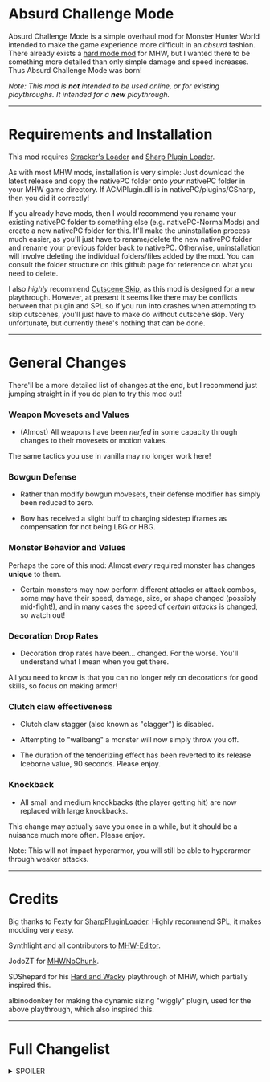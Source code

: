 # Absurd Challenge Mode #

Absurd Challenge Mode is a simple overhaul mod for Monster Hunter World intended to make the game experience more difficult in an *absurd* fashion.
There already exists a [hard mode mod](https://www.nexusmods.com/monsterhunterworld/mods/4828) for MHW, but I wanted there to be something more
detailed than only simple damage and speed increases. Thus Absurd Challenge Mode was born! 

*Note: This mod is **not** intended to be used online, or for existing playthroughs. It intended for a **new** playthrough.*

- - - -

# Requirements and Installation #

This mod requires [Stracker's Loader](https://www.nexusmods.com/monsterhunterworld/mods/1982) and [Sharp Plugin Loader](https://fexty12573.github.io/SharpPluginLoader/Install/Installation.html).


As with most MHW mods, installation is very simple: Just download the latest release and copy the nativePC folder onto *your* nativePC
folder in your MHW game directory. If ACMPlugin.dll is in nativePC/plugins/CSharp, then you did it correctly!

If you already have mods, then I would recommend you rename your existing nativePC folder to something else (e.g. nativePC-NormalMods) and create a new nativePC folder for this.
It'll make the uninstallation process much easier, as you'll just have to rename/delete the new nativePC folder and rename your previous folder back to nativePC.
Otherwise, uninstallation will involve deleting the individual folders/files added by the mod. You can consult the folder structure on this github page for reference on what you need to delete.

I also *highly* recommend [Cutscene Skip](https://www.nexusmods.com/monsterhunterworld/mods/5540), as this mod is designed for a new playthrough.
However, at present it seems like there may be conflicts between that plugin and SPL so if you run into crashes when attempting to skip cutscenes, you'll just have to make do without cutscene skip.
Very unfortunate, but currently there's nothing that can be done.

- - - -

# General Changes #

There'll be a more detailed list of changes at the end, but I recommend just jumping straight in if you do plan to try this mod out!

### Weapon Movesets and Values ###
- (Almost) All weapons have been *nerfed* in some capacity through changes to their movesets or motion values.

The same tactics you use in vanilla may no longer work here!

### Bowgun Defense ###
- Rather than modify bowgun movesets, their defense modifier has simply been reduced to zero.

- Bow has received a slight buff to charging sidestep iframes as compensation for not being LBG or HBG.

### Monster Behavior and Values ###
Perhaps the core of this mod: Almost *every* required monster has changes **unique** to them.

- Certain monsters may now perform different attacks or attack combos, some may have their speed, damage, size, or shape changed (possibly mid-fight!),
and in many cases the speed of *certain attacks* is changed, so watch out!

### Decoration Drop Rates ###
- Decoration drop rates have been... changed. For the worse. You'll understand what I mean when you get there.

All you need to know is that you can no longer rely on decorations for good skills, so focus on making armor!

### Clutch claw effectiveness ###
- Clutch claw stagger (also known as "clagger") is disabled.

- Attempting to "wallbang" a monster will now simply throw you off.

- The duration of the tenderizing effect has been reverted to its release Iceborne value, 90 seconds. Please enjoy.

### Knockback ###
- All small and medium knockbacks (the player getting hit) are now replaced with large knockbacks.

This change may actually save you once in a while, but it should be a nuisance much more often. Please enjoy.

Note: This will not impact hyperarmor, you will still be able to hyperarmor through weaker attacks.

- - - -

# Credits #
Big thanks to Fexty for [SharpPluginLoader](https://fexty12573.github.io/SharpPluginLoader/). Highly recommend SPL, it makes modding very easy.

Synthlight and all contributors to [MHW-Editor](https://github.com/Synthlight/MHW-Editor/wiki/).

JodoZT for [MHWNoChunk](https://github.com/JodoZT/MHWNoChunk).

SDShepard for his [Hard and Wacky](https://www.youtube.com/watch?v=OH4XSLModqQ) playthrough of MHW, which partially inspired this.

albinodonkey for making the dynamic sizing "wiggly" plugin, used for the above playthrough, which also inspired this.

- - - -
# Full Changelist #
<details>
<summary>SPOILER</summary>
<h3>Weapons</h3>

No weapon attacks have been "removed" per se, rather they're replaced with something inconvenient to discourage their use.

The level of inconvenience *generally* corresponds to how powerful the attack would have been had I not replaced it.

Hope you don't have too much muscle memory on your favorite weapon!

- Greatsword
  - True Charge Slash removed.
- Sword and Shield
  - Claw uppercut removed.
  - Perfect Rush 1 removed.
- Dual Blades
  - Demon mode step dodges removed.
  - Slinger Burst dodges removed.
- Longsword
  - Foresight slash removed.
  - Helmsplitter finisher removed.
  - Iai Sheathe removed.
- Hammer
  - Big Bang Finisher removed.
  - Level 1 charged jump attack removed.
  - Spinning jump attack removed.
  - Power Charge removed.
- Hunting Horn
  - Echo spin attack motion value halved.
- Lance
  - Nothing. No changes. Capcom did the work for me with all the chip damage in Iceborne.
- Gunlance
  - Wvyernstake removed.
  - Wyrmstake Blast removed.
- Switch Axe
  - Clutch claw zero sum discharge removed.
- Charge Blade
  - Savage Axe removed.
- Insect Glaive
  - Strong Wide Slash motion value reduced.
  - Tornado Slash motion value reduced.
- Bow
  - Defense modifier reduced to zero.
  - Charging sidestep iframes increased to about the same as SnS backhops.
- Heavy Bowgun
  - Defense modifier reduced to zero.
- Light Bowgun
  - Defense modifier reduced to zero.

Additionally, most slinger burst motion values have been reduced to zero. No SnS slinger machinegunning allowed!

- - - -

<h3>Monsters</h3>

Putting this in order of assignments, then Iceborne title updates, then everything else.

Note: "Actions" refer to the monster doing anything, not just attacks.

- Small Monsters
  - Speed increased for everything except Barnos/Mernos/Cortos
  - Gajalaka and Boaboa size increased
  - Aggressive Mosswine

- Great Jagras
  - Added the Arch Tempered slam attack to its normal moveset
  - Enraged damage increased
  - Health significantly increased
  - Grows slightly wider with every action, until a limit
    - Once that limit is hit, grows slightly thinner with every action, until approximately normal width
      - Repeats until death
- Kulu-Ya-Ku
  - Speed increased when enraged
  - Stun increased on several attacks
  - Enraged damage increased
  - Health increased
  - Has a small chance of doubling in size on any action
- Pukei-Pukei
  - Most poison attacks sped up
  - Enraged damage increased
  - Health increased
  - Longer
- Barroth
  - Most charge & head attacks sped up
  - Enraged damage increased
  - Health slightly increased
- Jyuratodus
  - Certain attacks sped up
  - Enraged damage increased
  - Health slightly increased
  - Thinner
  - Longer
- Tobi-Kadachi
  - Certain attacks sped up
  - Enraged damage increased
  - Health slightly increased
- Anjanath
  - Charge attack sped up
  - Gets wide when enraged
  - Enraged damage increased
  - Health slightly increased
- Zorah Magdaros
  - Random messages will pop up every 1-2 minutes
- Paolumu
  - Certain attacks sped up
  - Enraged damage increased
  - Health slightly increased
- Radobaan
  - Speed increased
  - Enraged damage increased
  - Health slightly increased
  - Wider
- Legiana
  - Idle animation sped up significantly
  - Roars now hold the player in place for much longer
- Odogaron
  - Size and speed change every three actions
  - Speed is inverse to size
- Rathalos
  - Fireball attacks sped up
  - Homing claw attack sped up
- Diablos
  - Charge attack sped up
  - Now consistently charges after a roar
    - The post-roar charge attack is slowed down
    - If hit by the roar, the player will be held in place until the charge finishes
- Pink Rathian
  - Fireball attacks sped up
  - Tail-flip attacks significantly sped up
- Nergigante
  - Several attack windups slowed down
  - Several post-windup attacks sped up
  - Certain non-windup attacks sped up
  - Added the Arch Tempered slam attack to its normal moveset
  - Added new combos
- Kushala Daora
  - Speed increased
  - Enrage speed decreased significantly (i.e. damage required to enrage)
  - Enrage duration decreased significantly
  - Now has a chance of repeating certain actions
- Teostra
  - Certain attacks sped up significantly
- Vaal Hazak
  - Gets slightly faster with each action, until a limit
  - Slightly longer
- Xeno'jiiva
  - Certain attacks sped up
  - Certain attacks significantly sped up
  - Certain attacks sometimes swapped for more dangerous attacks

- Beotodus
  - Certain attacks sped up
  - Wider
- Banbaro
  - Charge attacks sped up
- Viper Tobi-Kadachi
  - Poison attacks sped up significantly
  - Slightly wider
- Nightshade Paolumu
  - Size increased
  - Gets slightly smaller with each action, until a limit
- Coral Pukei-Pukei
  - Water attacks sped up
- Barioth
  - Certain attacks sped up significantly
- Nargacuga
  - Speed increased while enraged
  - Added new combos
- Glavenus
  - Speed increased while enraged
  - Added new combos
- Tigrex
  - Speed decreased while unenraged
  - Speed increased while enraged
  - Added new combos
- Brachydios
  - Randomly speeds up or slows down on every action
- Shrieking Legiana
- Fulgar Anjanath
  - Achieves lightning mode much faster.
  - Requires multiple topples to be forced out of lightning mode
  - Head hitzone slightly nerfed.
- Acidic Glavenus
  - Certain attacks sped up
  - Certain actions swapped for other actions
- Ebony Odogaron
  - Size and speed change every action
  - Speed is inverse to size
- Velkhana
  - Certain attacks swapped with Arch Tempered versions
  - Achieves maximum aura upon enrage
  - Added new combos
- Seething Bazelgeuse
  - Speed decreased while unenraged
  - Speed decreased even more while enraged
  - Size increased significantly
  - Enraged damage increased very significantly
- Blackveil Vaal Hazak
  - Gets slightly wider with each action, until a limit
  - Gets slightly faster with each action, until a limit
  - Certain sound effects changed
- Namielle
  - Certain attacks sped up significantly
- Ruiner Nergigante
  - Same as Nergigante
  - New combos
- Shara Ishvalda
  - Certain phase 2 attacks sped up
  - Can now do certain phase 2 attacks in phase 1

- - - -

- Rajang
  - Size increased
  - Added several new combos
- Stygian Zinogre
  - Turns inside out every other action
- Safi'jiiva
  - Flattened sideways
- Raging Brachydios
  - Same as Brachydios
- Furious Rajang
  - Size increased
  - Speed increased
- Frostfang Barioth
  - Certain attacks sped up significantly
  - Slightly longer
- Alatreon
  - Added teammates
- Fatalis
  - Certain phase 3 attacks added to phase 1 and 2
  - Certain attacks sped up significantly
  - Certain attacks sometimes swapped for more dangerous attacks
  - Turns inside out when doing a certain attack

- - - -

Note: Since none of these monsters are required, less effort was put into them.
- TziTzi-Ya-Ku
  - Walking speed increased significantly
  - Flash attack sped up very significantly
  - Certain MR attacks swapped out with other attacks
- Great Girros
  - Flattened vertically
- Rathian
  - Same as Pink Rathian
- Black Diablos
  - Size increased
- Dodogama
  - Gets slightly bigger with each action, until a limit
- Uragaan
  - Size increased
- Lavasioth
  - Same as Jyuratodus
- Azure Rathalos
  - Same as Rathalos
- Bazelgeuse
  - Size increased significantly
- Kirin
  - Gets randomly squashed with each action
- Deviljho
  - Size increased
- Savage Deviljho
  - Size increased
- Lunastra
  - Size increased
  - Speed increased
- Zinogre
  - Turned inside out
- Yian Garuga
  - Charge speed increased
  - Size increased
- Scarred Yian Garuga
  - Same as Yian Garuga
- Silver Rathalos
  - Longer
- Golden Rathian
  - Wider
- Brute Tigrex
  - Speed decreased slightly
  - Size increased
</details>
















